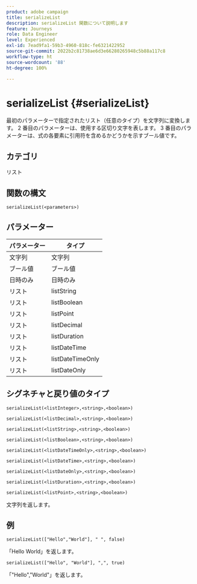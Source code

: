 ```yaml
---
product: adobe campaign
title: serializeList
description: serializeList 関数について説明します
feature: Journeys
role: Data Engineer
level: Experienced
exl-id: 7ead9fa1-59b3-4960-818c-fe6321422952
source-git-commit: 2022b2c81738ae6d3e66280265948c5b88a117c8
workflow-type: ht
source-wordcount: '88'
ht-degree: 100%

---
```


# serializeList {#serializeList}

最初のパラメーターで指定されたリスト（任意のタイプ）を文字列に変換します。 2 番目のパラメーターは、使用する区切り文字を表します。 3 番目のパラメーターは、式の各要素に引用符を含めるかどうかを示すブール値です。

## カテゴリ

リスト

## 関数の構文

`serializeList(<parameters>)`

## パラメーター

| パラメーター | タイプ |
|-----------|------------------|
| 文字列 | 文字列 |
| ブール値 | ブール値 |
| 日時のみ | 日時のみ |
| リスト | listString |
| リスト | listBoolean |
| リスト | listPoint |
| リスト | listDecimal |
| リスト | listDuration |
| リスト | listDateTime |
| リスト | listDateTimeOnly |
| リスト | listDateOnly |

## シグネチャと戻り値のタイプ

`serializeList(<listInteger>,<string>,<boolean>)`

`serializeList(<listDecimal>,<string>,<boolean>)`

`serializeList(<listString>,<string>,<boolean>)`

`serializeList(<listBoolean>,<string>,<boolean>)`

`serializeList(<listDateTimeOnly>,<string>,<boolean>)`

`serializeList(<listDateTime>,<string>,<boolean>)`

`serializeList(<listDateOnly>,<string>,<boolean>)`

`serializeList(<listDuration>,<string>,<boolean>)`

`serializeList(<listPoint>,<string>,<boolean>)`

文字列を返します。

## 例

`serializeList(["Hello","World"], " ", false)`

「Hello World」を返します。

`serializeList(["Hello", "World"], ",", true)`

「&quot;Hello&quot;,&quot;World&quot;」を返します。
